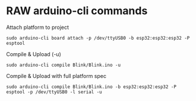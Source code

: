 # RAW arduino-cli commands

Attach platform to project
```
sudo arduino-cli board attach -p /dev/ttyUSB0 -b esp32:esp32:esp32 -P esptool
```

Compile & Upload (-u)
```
sudo arduino-cli compile Blink/Blink.ino -u
```

Compile & Upload with full platform spec
```
sudo arduino-cli compile Blink/Blink.ino -b esp32:esp32:esp32 -P esptool -p /dev/ttyUSB0 -l serial -u
```
